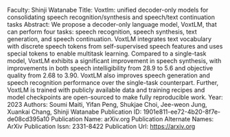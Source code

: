 Faculty: Shinji Watanabe
Title: Voxtlm: unified decoder-only models for consolidating speech recognition/synthesis and speech/text continuation tasks
Abstract: We propose a decoder-only language model, VoxtLM, that can perform four tasks: speech recognition, speech synthesis, text generation, and speech continuation. VoxtLM integrates text vocabulary with discrete speech tokens from self-supervised speech features and uses special tokens to enable multitask learning. Compared to a single-task model, VoxtLM exhibits a significant improvement in speech synthesis, with improvements in both speech intelligibility from 28.9 to 5.6 and objective quality from 2.68 to 3.90. VoxtLM also improves speech generation and speech recognition performance over the single-task counterpart. Further, VoxtLM is trained with publicly available data and training recipes and model checkpoints are open-sourced to make fully reproducible work.
Year: 2023
Authors: Soumi Maiti, Yifan Peng, Shukjae Choi, Jee-weon Jung, Xuankai Chang, Shinji Watanabe
Publication ID: 1901e811-ee72-4b20-8f7e-de08cd395a10
Publication Name: arXiv.org
Publication Alternate Names: ArXiv
Publication Issn: 2331-8422
Publication Url: https://arxiv.org
